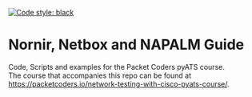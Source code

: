[![Code style: black](https://img.shields.io/badge/code%20style-black-000000.svg)](https://github.com/psf/black)
# Nornir, Netbox and NAPALM Guide
Code, Scripts and examples for the Packet Coders pyATS course.<br>
The course that accompanies this repo can be found at https://packetcoders.io/network-testing-with-cisco-pyats-course/.


